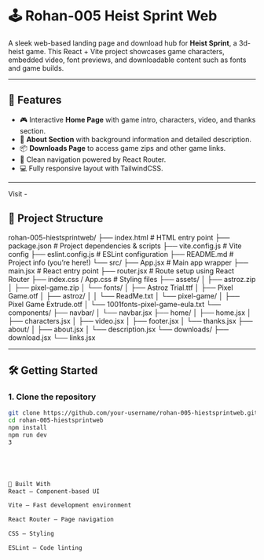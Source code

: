 # 🕹️ Rohan-005 Heist Sprint Web

A sleek web-based landing page and download hub for **Heist Sprint**, a 3d-heist game. This React + Vite project showcases game characters, embedded video, font previews, and downloadable content such as fonts and game builds.

---

## 🚀 Features

- 🎮 Interactive **Home Page** with game intro, characters, video, and thanks section.
- 📘 **About Section** with background information and detailed description.
- 📦 **Downloads Page** to access game zips and other game links.
- 🧭 Clean navigation powered by React Router.
- 💻 Fully responsive layout with TailwindCSS.

---

Visit - 

## 📁 Project Structure

rohan-005-hiestsprintweb/
├── index.html # HTML entry point
├── package.json # Project dependencies & scripts
├── vite.config.js # Vite config
├── eslint.config.js # ESLint configuration
├── README.md # Project info (you’re here!)
└── src/
├── App.jsx # Main app wrapper
├── main.jsx # React entry point
├── router.jsx # Route setup using React Router
├── index.css / App.css # Styling files
├── assets/
│ ├── astroz.zip
│ ├── pixel-game.zip
│ └── fonts/
│ ├── Astroz Trial.ttf
│ ├── Pixel Game.otf
│ ├── astroz/
│ │ └── ReadMe.txt
│ └── pixel-game/
│ ├── Pixel Game Extrude.otf
│ └── 1001fonts-pixel-game-eula.txt
└── components/
├── navbar/
│ └── navbar.jsx
├── home/
│ ├── home.jsx
│ ├── characters.jsx
│ ├── video.jsx
│ ├── footer.jsx
│ └── thanks.jsx
├── about/
│ ├── about.jsx
│ └── description.jsx
└── downloads/
├── download.jsx
└── links.jsx


---

## 🛠️ Getting Started

### 1. Clone the repository
```bash
git clone https://github.com/your-username/rohan-005-hiestsprintweb.git
cd rohan-005-hiestsprintweb
npm install
npm run dev
3





🧰 Built With
React – Component-based UI

Vite – Fast development environment

React Router – Page navigation

CSS – Styling

ESLint – Code linting

